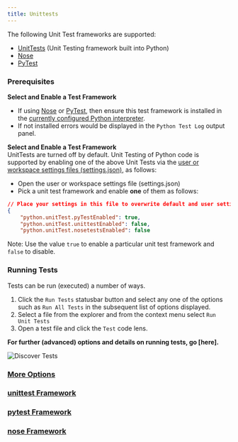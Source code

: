 ```yaml
---
title: Unittests
---
```


The following Unit Test frameworks are supported: 
* [UnitTests](https://docs.python.org/2/library/unittest.html) (Unit Testing framework built into Python)
* [Nose](http://nose.readthedocs.io/en/latest/)
* [PyTest](http://docs.pytest.org/en/latest/)

### Prerequisites
**<a id="Select-and-Enable-a-Test-Framework"></a>Select and Enable a Test Framework**  
- If using [Nose](http://nose.readthedocs.io/en/latest/) or [PyTest](http://docs.pytest.org/en/latest/), then ensure this test framework is installed in the [currently configured Python interpreter](/docs/python-path/).
- If not installed errors would be displayed in the ```Python Test Log``` output panel. 

**Select and Enable a Test Framework**  
UnitTests are turned off by default. Unit Testing of Python code is supported by enabling one of the above Unit Tests via the [user or workspace settings files (settings.json)](https://code.visualstudio.com/docs/customization/userandworkspace#_creating-user-and-workspace-settings), as follows: 

- Open the user or workspace settings file (settings.json) 
- Pick a unit test framework and enable **one** of them as follows:
```json
// Place your settings in this file to overwrite default and user settings.
{
    "python.unitTest.pyTestEnabled": true,
    "python.unitTest.unittestEnabled": false,
    "python.unitTest.nosetestsEnabled": false
``` 
Note: Use the value ```true``` to enable a particular unit test framework and ```false``` to disable.

### Running Tests
Tests can be run (executed) a number of ways. 
1. Click the ```Run Tests``` statusbar button and select any one of the options such as ```Run All Tests``` in the subsequent list of options displayed.   
2. Select a file from the explorer and from the context menu select ```Run Unit Tests```  
3. Open a test file and click the ```Test``` code lens.  

**For further (advanced) options and details on running tests, go [here].**  

![Discover Tests](https://github.com/DonJayamanne/pythonVSCode/blob/master/images/tests/options.png?raw=true)

### [More Options](/docs/unittests_more-options/)

### [unittest Framework](/docs/unittests_unittest-framework/)
### [pytest Framework](/docs/unittests_pytest-framework/)
### [nose Framework](/docs/unittests_nose-framework/)
